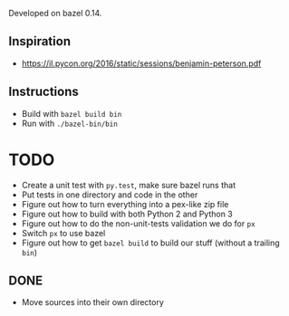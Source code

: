Developed on bazel 0.14.

## Inspiration
* https://il.pycon.org/2016/static/sessions/benjamin-peterson.pdf

## Instructions
* Build with `bazel build bin`
* Run with `./bazel-bin/bin`

# TODO
* Create a unit test with `py.test`, make sure bazel runs that
* Put tests in one directory and code in the other
* Figure out how to turn everything into a pex-like zip file
* Figure out how to build with both Python 2 and Python 3
* Figure out how to do the non-unit-tests validation we do for `px`
* Switch `px` to use bazel
* Figure out how to get `bazel build` to build our stuff (without a trailing `bin`)

## DONE
* Move sources into their own directory
